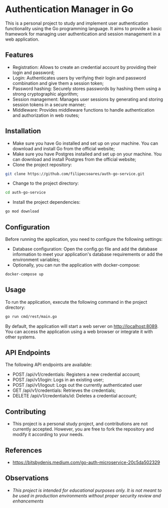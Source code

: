 # Authentication Manager in Go

This is a personal project to study and implement user authentication functionality using the Go programming language. It aims to provide a basic framework for managing user authentication and session management in a web application.

## Features

- Registration: Allows to create an credential account by providing their login and password;
- Login: Authenticates users by verifying their login and password combination and give them a session token;
- Password hashing: Securely stores passwords by hashing them using a strong cryptographic algorithm;
- Session management: Manages user sessions by generating and storing session tokens in a secure manner;
- Middleware: Provides middleware functions to handle authentication and authorization in web routes;

## Installation

- Make sure you have Go installed and set up on your machine. You can download and install Go from the official website;
- Make sure you have Postgres installed and set up on your machine. You can download and install Postgres from the official website;
- Clone the project repository:

``` bash
git clone https://github.com/filipecsoares/auth-go-service.git
```

- Change to the project directory:

``` bash
cd auth-go-service
```

- Install the project dependencies:

``` bash
go mod download
```

## Configuration

Before running the application, you need to configure the following settings:

- Database configuration: Open the config.go file and add the database information to meet your application's database requirements or add the environment variables;
- Optionally, you can run the application with docker-compose:

``` bash
docker-compose up
```

## Usage

To run the application, execute the following command in the project directory:

``` bash
go run cmd/rest/main.go
```

By default, the application will start a web server on <http://localhost:8089>. You can access the application using a web browser or integrate it with other systems.

## API Endpoints

The following API endpoints are available:

- POST /api/v1/credentials: Registers a new credential account;
- POST /api/v1/login: Logs in an existing user;
- POST /api/v1/logout: Logs out the currently authenticated user
- GET /api/v1/credentials: Retrieves the credentials;
- DELETE /api/v1/credentials/id: Deletes a credential account;

## Contributing

- This project is a personal study project, and contributions are not currently accepted. However, you are free to fork the repository and modify it according to your needs.

## References

- <https://bitsbydenis.medium.com/go-auth-microservice-20c5da502329>

## Observations

- *This project is intended for educational purposes only. It is not meant to be used in production environments without proper security review and enhancements*
